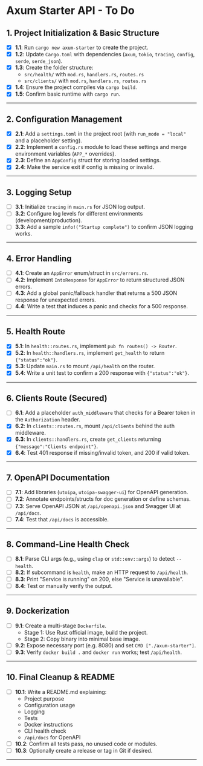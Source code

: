 # Axum Starter API - To Do

## 1. Project Initialization & Basic Structure

- [x] **1.1**: Run `cargo new axum-starter` to create the project.
- [x] **1.2**: Update `Cargo.toml` with dependencies (`axum`, `tokio`, `tracing`, `config`, `serde`, `serde_json`).
- [x] **1.3**: Create the folder structure:
  - `src/health/` with `mod.rs`, `handlers.rs`, `routes.rs`
  - `src/clients/` with `mod.rs`, `handlers.rs`, `routes.rs`
- [x] **1.4**: Ensure the project compiles via `cargo build`.
- [x] **1.5**: Confirm basic runtime with `cargo run`.

---

## 2. Configuration Management

- [x] **2.1**: Add a `settings.toml` in the project root (with `run_mode = "local"` and a placeholder setting).
- [x] **2.2**: Implement a `config.rs` module to load these settings and merge environment variables (`APP_*` overrides).
- [x] **2.3**: Define an `AppConfig` struct for storing loaded settings.
- [x] **2.4**: Make the service exit if config is missing or invalid.

---

## 3. Logging Setup

- [ ] **3.1**: Initialize `tracing` in `main.rs` for JSON log output.
- [ ] **3.2**: Configure log levels for different environments (development/production).
- [ ] **3.3**: Add a sample `info!("Startup complete")` to confirm JSON logging works.

---

## 4. Error Handling

- [ ] **4.1**: Create an `AppError` enum/struct in `src/errors.rs`.
- [ ] **4.2**: Implement `IntoResponse` for `AppError` to return structured JSON errors.
- [ ] **4.3**: Add a global panic/fallback handler that returns a 500 JSON response for unexpected errors.
- [ ] **4.4**: Write a test that induces a panic and checks for a 500 response.

---

## 5. Health Route

- [x] **5.1**: In `health::routes.rs`, implement `pub fn routes() -> Router`.
- [x] **5.2**: In `health::handlers.rs`, implement `get_health` to return `{"status":"ok"}`.
- [x] **5.3**: Update `main.rs` to mount `/api/health` on the router.
- [x] **5.4**: Write a unit test to confirm a 200 response with `{"status":"ok"}`.

---

## 6. Clients Route (Secured)

- [ ] **6.1**: Add a placeholder `auth_middleware` that checks for a Bearer token in the `Authorization` header.
- [x] **6.2**: In `clients::routes.rs`, mount `/api/clients` behind the auth middleware.
- [x] **6.3**: In `clients::handlers.rs`, create `get_clients` returning `{"message":"Clients endpoint"}`.
- [x] **6.4**: Test 401 response if missing/invalid token, and 200 if valid token.

---

## 7. OpenAPI Documentation

- [ ] **7.1**: Add libraries (`utoipa`, `utoipa-swagger-ui`) for OpenAPI generation.
- [ ] **7.2**: Annotate endpoints/structs for doc generation or define schemas.
- [ ] **7.3**: Serve OpenAPI JSON at `/api/openapi.json` and Swagger UI at `/api/docs`.
- [ ] **7.4**: Test that `/api/docs` is accessible.

---

## 8. Command-Line Health Check

- [ ] **8.1**: Parse CLI args (e.g., using `clap` or `std::env::args`) to detect `-- health`.
- [ ] **8.2**: If subcommand is `health`, make an HTTP request to `/api/health`.
- [ ] **8.3**: Print "Service is running" on 200, else "Service is unavailable".
- [ ] **8.4**: Test or manually verify the output.

---

## 9. Dockerization

- [ ] **9.1**: Create a multi-stage `Dockerfile`.
  - Stage 1: Use Rust official image, build the project.
  - Stage 2: Copy binary into minimal base image.
- [ ] **9.2**: Expose necessary port (e.g. 8080) and set `CMD ["./axum-starter"]`.
- [ ] **9.3**: Verify `docker build .` and `docker run` works; test `/api/health`.

---

## 10. Final Cleanup & README

- [ ] **10.1**: Write a README.md explaining:
  - Project purpose
  - Configuration usage
  - Logging
  - Tests
  - Docker instructions
  - CLI health check
  - `/api/docs` for OpenAPI
- [ ] **10.2**: Confirm all tests pass, no unused code or modules.
- [ ] **10.3**: Optionally create a release or tag in Git if desired.

---
